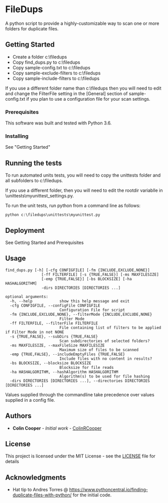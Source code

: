 # FileDups

A python script to provide a highly-customizable way to scan one or more folders for duplicate files.

## Getting Started

* Create a folder c:\filedups
* Copy find_dups.py to c:\filedups
* Copy sample-config.txt to c:\filedups
* Copy sample-exclude-filters to c:\filedups
* Copy sample-include-filters to c:\filedups

If you use a different folder name than c:\filedups then you will need to edit and change the FilterFile setting in the [General] section of sample-config.txt if you plan to use a configuration file for your scan settings.

### Prerequisites

This software was built and tested with Python 3.6.

### Installing

See "Getting Started"

## Running the tests

To run automated units tests, you will need to copy the unittests folder and all subfolders to c:\filedups.

If you use a different folder, then you will need to edit the rootdir variablle in \unittests\myunittest_settings.py.

To run the unit tests, run python from a command line as follows:

```
python c:\filedups\unittests\myunittest.py
```

## Deployment

See Getting Started and Prerequisites

## Usage

```
find_dups.py [-h] [-cfg CONFIGFILE] [-fm {INCLUDE,EXCLUDE,NONE}]
                [-ff FILTERFILE] [-s {TRUE,FALSE}] [-ms MAXFILESIZE]
                [-emp {TRUE,FALSE}] [-bs BLOCKSIZE] [-ha HASHALGORITHM]
                -dirs DIRECTORIES [DIRECTORIES ...]
                    
optional arguments:
  -h, --help            show this help message and exit
  -cfg CONFIGFILE, --configFile CONFIGFILE
                        Configuration File for script
  -fm {INCLUDE,EXCLUDE,NONE}, --filterMode {INCLUDE,EXCLUDE,NONE}
                        Filter Mode
  -ff FILTERFILE, --filterFile FILTERFILE
                        File containing list of filters to be applied if Filter Mode in not NONE
  -s {TRUE,FALSE}, --subDirs {TRUE,FALSE}
                        Scan subdirectories of selected folders?
  -ms MAXFILESIZE, --maxFileSize MAXFILESIZE
                        Maximum size of files to be scanned
  -emp {TRUE,FALSE}, --includeEmptyFiles {TRUE,FALSE}
                        Include files with no content in results?
  -bs BLOCKSIZE, --blocksize BLOCKSIZE
                        Blocksize for file reads
  -ha HASHALGORITHM, --hashAlgorithm HASHALGORITHM
                        Algorithm(s) to be used for file hashing
  -dirs DIRECTORIES [DIRECTORIES ...], --directories DIRECTORIES [DIRECTORIES ...]
```
  
  Values supplied through the commandline take precedence over values supplied in a config file.

## Authors

* **Colin Cooper** - *Initial work* - [ColinRCooper](https://github.com/colinrcooper)

## License

This project is licensed under the MIT License - see the [LICENSE](LICENSE) file for details

## Acknowledgments

* Hat tip to Andres Torres @ https://www.pythoncentral.io/finding-duplicate-files-with-python/ for the initial code.

